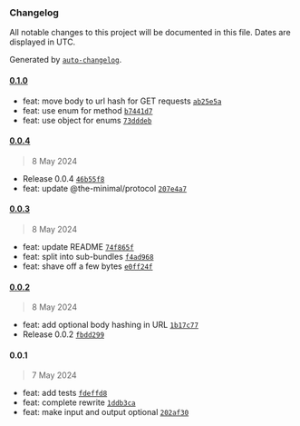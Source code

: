 ### Changelog

All notable changes to this project will be documented in this file. Dates are displayed in UTC.

Generated by [`auto-changelog`](https://github.com/CookPete/auto-changelog).

#### [0.1.0](https://github.com/the-minimal/rpc/compare/0.0.4...0.1.0)

- feat: move body to url hash for GET requests [`ab25e5a`](https://github.com/the-minimal/rpc/commit/ab25e5ab8aa863fcbc2e9a1f96869322e255b4d7)
- feat: use enum for method [`b7441d7`](https://github.com/the-minimal/rpc/commit/b7441d748f30b08c68426510abaf29a0b74de25a)
- feat: use object for enums [`73dddeb`](https://github.com/the-minimal/rpc/commit/73dddeb75a00ec78c8fef6957d3b7cc09e199694)

#### [0.0.4](https://github.com/the-minimal/rpc/compare/0.0.3...0.0.4)

> 8 May 2024

- Release 0.0.4 [`46b55f8`](https://github.com/the-minimal/rpc/commit/46b55f8c6e8a4aed521ab37e359b092537002469)
- feat: update @the-minimal/protocol [`207e4a7`](https://github.com/the-minimal/rpc/commit/207e4a71c9b611af67cb89115b14d6b3480117ea)

#### [0.0.3](https://github.com/the-minimal/rpc/compare/0.0.2...0.0.3)

> 8 May 2024

- feat: update README [`74f865f`](https://github.com/the-minimal/rpc/commit/74f865f054242d2bc09b90b6f1e431b7aefbe0c5)
- feat: split into sub-bundles [`f4ad968`](https://github.com/the-minimal/rpc/commit/f4ad968d127eb36cf74aff4724c5132984e935d5)
- feat: shave off a few bytes [`e0ff24f`](https://github.com/the-minimal/rpc/commit/e0ff24f4d9f68027d3e3ab61ab2610f03f6b78c0)

#### [0.0.2](https://github.com/the-minimal/rpc/compare/0.0.1...0.0.2)

> 8 May 2024

- feat: add optional body hashing in URL [`1b17c77`](https://github.com/the-minimal/rpc/commit/1b17c7730717b49f96bb81524dc94a715400a5ba)
- Release 0.0.2 [`fbdd299`](https://github.com/the-minimal/rpc/commit/fbdd299a7e7e9754186c123737d55dfcfaf7dacf)

#### 0.0.1

> 7 May 2024

- feat: add tests [`fdeffd8`](https://github.com/the-minimal/rpc/commit/fdeffd80e2625d1888913fab86d41bd23bd213cd)
- feat: complete rewrite [`1ddb3ca`](https://github.com/the-minimal/rpc/commit/1ddb3ca0bec1d7a1c822028229981688a9e83fd1)
- feat: make input and output optional [`202af30`](https://github.com/the-minimal/rpc/commit/202af301606954ceb27b6500fc277dd60e874ae7)
